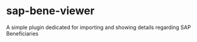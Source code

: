 # sap-bene-viewer
A simple plugin dedicated for importing and showing details regarding SAP Beneficiaries
